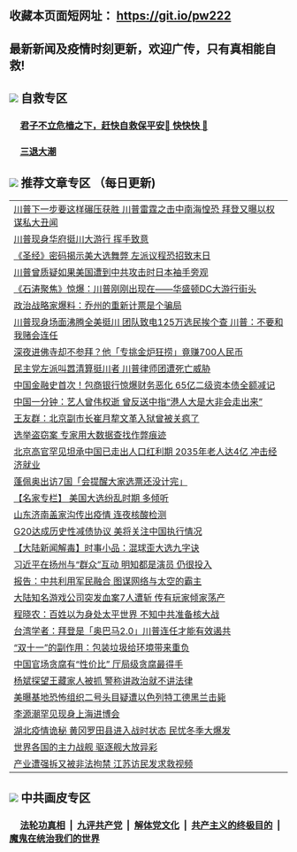 ## 收藏本页面短网址： https://git.io/pw222
## 最新新闻及疫情时刻更新，欢迎广传，只有真相能自救! 



## <img src="https://img.icons8.com/cute-clipart/2x/circled-right.png">  自救专区

 ### &nbsp;&nbsp;&nbsp;&nbsp; [君子不立危樯之下，赶快自救保平安🍎 快快快 📩](https://github.com/pwgy/td/blob/master/README.md)
 
 ### &nbsp;&nbsp;&nbsp;&nbsp; [三退大潮](https://is.gd/fCPoKo) 
 
## <img src="https://img.icons8.com/cute-clipart/2x/circled-right.png"> 推荐文章专区 （每日更新)

<Table>
<tr><td colspan="2" align="left"><a href="https://vbenfzjn.xhuyd.press/?name=c1245482&key=encdeuyadochlaxz&from=pw2">川普下一步要这样碾压获胜 川普雷霆之击中南海惶恐 拜登又曝以权谋私大丑闻</a></td></tr>
<tr><td colspan="2" align="left"><a href="https://vbenfzjn.xhuyd.press/?name=c1245501&key=encdeuyadochlaxz&from=pw2">川普现身华府挺川大游行 挥手致意</a></td></tr>
<tr><td colspan="2" align="left"><a href="https://vbenfzjn.xhuyd.press/?name=c1245503&key=encdeuyadochlaxz&from=pw2">《圣经》密码揭示美大选舞弊 左派议程恐招致末日</a></td></tr>
<tr><td colspan="2" align="left"><a href="https://vbenfzjn.xhuyd.press/?name=c1245508&key=encdeuyadochlaxz&from=pw2">川普曾质疑如果美国遭到中共攻击时日本袖手旁观</a></td></tr>
<tr><td colspan="2" align="left"><a href="https://vbenfzjn.xhuyd.press/?name=c1245473&key=encdeuyadochlaxz&from=pw2">《石涛聚焦》惊爆：川普刚刚出现在——华盛顿DC大游行街头</a></td></tr>
<tr><td colspan="2" align="left"><a href="https://vbenfzjn.xhuyd.press/?name=c1245499&key=encdeuyadochlaxz&from=pw2">政治战略家爆料：乔州的重新计票是个骗局</a></td></tr>
<tr><td colspan="2" align="left"><a href="https://vbenfzjn.xhuyd.press/?name=c1245485&key=encdeuyadochlaxz&from=pw2">川普现身场面沸腾全美挺川 团队致电125万选民挨个查 川普：不要和我赌会连任</a></td></tr>
<tr><td colspan="2" align="left"><a href="https://vbenfzjn.xhuyd.press/?name=c1245480&key=encdeuyadochlaxz&from=pw2">深夜进佛寺却不参拜？他「专挑金炉狂捞」竟赚700人民币</a></td></tr>
<tr><td colspan="2" align="left"><a href="https://vbenfzjn.xhuyd.press/?name=c1245500&key=encdeuyadochlaxz&from=pw2">民主党左派叫嚣清算挺川者 川普律师团遭死亡威胁</a></td></tr>
<tr><td colspan="2" align="left"><a href="https://vbenfzjn.xhuyd.press/?name=c1245509&key=encdeuyadochlaxz&from=pw2">中国金融史首次！包商银行惊爆财务恶化 65亿二级资本债全额减记</a></td></tr>
<tr><td colspan="2" align="left"><a href="https://vbenfzjn.xhuyd.press/?name=c1245491&key=encdeuyadochlaxz&from=pw2">中国一分钟：艺人曾伟权逝 曾反送中指“港人大是大非会走出来”</a></td></tr>
<tr><td colspan="2" align="left"><a href="https://vbenfzjn.xhuyd.press/?name=c1245507&key=encdeuyadochlaxz&from=pw2">王友群：北京副市长崔月犂文革入狱曾被关疯了</a></td></tr>
<tr><td colspan="2" align="left"><a href="https://vbenfzjn.xhuyd.press/?name=c1245502&key=encdeuyadochlaxz&from=pw2">选举盗窃案 专家用大数据查找作弊痕迹</a></td></tr>
<tr><td colspan="2" align="left"><a href="https://vbenfzjn.xhuyd.press/?name=c1245481&key=encdeuyadochlaxz&from=pw2">北京高官罕见坦承中国已走出人口红利期 2035年老人达4亿 冲击经济就业</a></td></tr>
<tr><td colspan="2" align="left"><a href="https://vbenfzjn.xhuyd.press/?name=c1245479&key=encdeuyadochlaxz&from=pw2">蓬佩奥出访7国「会提醒大家选票还没计完」</a></td></tr>
<tr><td colspan="2" align="left"><a href="https://vbenfzjn.xhuyd.press/?name=c1245471&key=encdeuyadochlaxz&from=pw2">【名家专栏】 美国大选纷乱时期 多倾听</a></td></tr>
<tr><td colspan="2" align="left"><a href="https://vbenfzjn.xhuyd.press/?name=c1245461&key=encdeuyadochlaxz&from=pw2">山东济南盖家沟传出疫情 连夜核酸检测</a></td></tr>
<tr><td colspan="2" align="left"><a href="https://vbenfzjn.xhuyd.press/?name=c1245484&key=encdeuyadochlaxz&from=pw2">G20达成历史性减债协议 美将关注中国执行情况</a></td></tr>
<tr><td colspan="2" align="left"><a href="https://vbenfzjn.xhuyd.press/?name=c1245513&key=encdeuyadochlaxz&from=pw2">【大陆新闻解毒】时事小品：混球歪大选九字诀</a></td></tr>
<tr><td colspan="2" align="left"><a href="https://vbenfzjn.xhuyd.press/?name=c1245497&key=encdeuyadochlaxz&from=pw2">习近平在扬州与“群众”互动 明知都是演员 仍很投入</a></td></tr>
<tr><td colspan="2" align="left"><a href="https://vbenfzjn.xhuyd.press/?name=c1245470&key=encdeuyadochlaxz&from=pw2">报告：中共利用军民融合 图谋网络与太空的霸主</a></td></tr>
<tr><td colspan="2" align="left"><a href="https://vbenfzjn.xhuyd.press/?name=c1245495&key=encdeuyadochlaxz&from=pw2">大陆知名游戏公司突发血案7人遭斩 传有玩家倾家荡产</a></td></tr>
<tr><td colspan="2" align="left"><a href="https://vbenfzjn.xhuyd.press/?name=c1245504&key=encdeuyadochlaxz&from=pw2">程晓农：百姓以为身处太平世界 不知中共准备核大战</a></td></tr>
<tr><td colspan="2" align="left"><a href="https://vbenfzjn.xhuyd.press/?name=c1245498&key=encdeuyadochlaxz&from=pw2">台湾学者：拜登是「奥巴马2.0」川普连任才能有效遏共</a></td></tr>
<tr><td colspan="2" align="left"><a href="https://vbenfzjn.xhuyd.press/?name=c1245483&key=encdeuyadochlaxz&from=pw2">“双十一”的副作用：包装垃圾给环境带来重负</a></td></tr>
<tr><td colspan="2" align="left"><a href="https://vbenfzjn.xhuyd.press/?name=c1245493&key=encdeuyadochlaxz&from=pw2">中国官场贪腐有“性价比” 厅局级贪腐最得手</a></td></tr>
<tr><td colspan="2" align="left"><a href="https://vbenfzjn.xhuyd.press/?name=c1245489&key=encdeuyadochlaxz&from=pw2">杨斌探望王藏家人被抓 警称讲政治就不讲法律</a></td></tr>
<tr><td colspan="2" align="left"><a href="https://vbenfzjn.xhuyd.press/?name=c1245492&key=encdeuyadochlaxz&from=pw2">美曝基地恐怖组织二号头目疑遭以色列特工德黑兰击毙</a></td></tr>
<tr><td colspan="2" align="left"><a href="https://vbenfzjn.xhuyd.press/?name=c1245494&key=encdeuyadochlaxz&from=pw2">李源潮罕见现身上海进博会</a></td></tr>
<tr><td colspan="2" align="left"><a href="https://vbenfzjn.xhuyd.press/?name=c1245496&key=encdeuyadochlaxz&from=pw2">湖北疫情诡秘 黄冈罗田县进入战时状态 民忧冬季大爆发</a></td></tr>
<tr><td colspan="2" align="left"><a href="https://vbenfzjn.xhuyd.press/?name=c1245490&key=encdeuyadochlaxz&from=pw2">世界各国的主力战舰 驱逐舰大放异彩</a></td></tr>
<tr><td colspan="2" align="left"><a href="https://vbenfzjn.xhuyd.press/?name=c1245488&key=encdeuyadochlaxz&from=pw2">产业遭强拆又被非法拘禁 江苏访民发求救视频</a></td></tr>


 </Table>

## <img src="https://img.icons8.com/cute-clipart/2x/circled-right.png"> 中共画皮专区


 ### &nbsp;&nbsp;&nbsp;&nbsp; [法轮功真相](https://github.com/begood0513/basic/blob/master/README.md) &nbsp;|&nbsp; [九评共产党](https://github.com/begood0513/9ping.md/blob/master/README.md) &nbsp;|&nbsp; [解体党文化](https://github.com/begood0513/jtdwh.md/blob/master/README.md)   &nbsp;|&nbsp; [共产主义的终极目的](https://github.com/begood0513/gczydzjmd.md/blob/master/README.md) &nbsp;|&nbsp; [魔鬼在统治我们的世界](https://github.com/begood0513/gczydzjmd.md/blob/master/README.md) 

